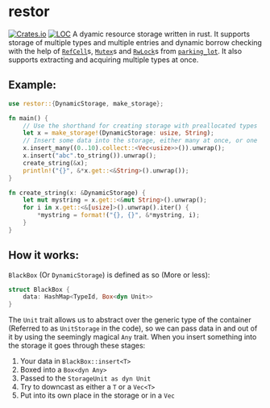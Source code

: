 # restor
[![Crates.io](https://img.shields.io/badge/crates.io-docs.rs-brightgreen.svg?link=https://crates.io/crates/restor&link=https://docs.rs/restor/)](https://docs.rs/restor) [![LOC](https://tokei.rs/b1/github/OptimisticPeach/restor)](https://github.com/OptimisticPeach/restor)
A dyamic resource storage written in rust. It supports storage of multiple types and multiple entries and dynamic borrow checking with the help of [`RefCell`](https://doc.rust-lang.org/std/cell/struct.RefCell.html)s, [`Mutex`](https://docs.rs/parking_lot/0.7.1/parking_lot/type.Mutex.html)s and [`RwLock`](https://docs.rs/parking_lot/0.7.1/parking_lot/type.RwLock.html)s from [`parking_lot`](https://docs.rs/parking_lot/0.7.1/parking_lot/index.html). It also supports extracting and acquiring multiple types at once. 

## Example:
```rust
use restor::{DynamicStorage, make_storage};

fn main() {
    // Use the shorthand for creating storage with preallocated types 
    let x = make_storage!(DynamicStorage: usize, String);
    // Insert some data into the storage, either many at once, or one
    x.insert_many((0..10).collect::<Vec<usize>>()).unwrap();
    x.insert("abc".to_string()).unwrap();
    create_string(&x);
    println!("{}", &*x.get::<&String>().unwrap());
}

fn create_string(x: &DynamicStorage) {
    let mut mystring = x.get::<&mut String>().unwrap();
    for i in x.get::<&[usize]>().unwrap().iter() {
        *mystring = format!("{}, {}", &*mystring, i);
    }
}
```
## How it works:
`BlackBox` (Or `DynamicStorage`) is defined as so (More or less):
```rust
struct BlackBox {
    data: HashMap<TypeId, Box<dyn Unit>>
}
```
The `Unit` trait allows us to abstract over the generic type of the container (Referred to as `UnitStorage` in the code), so we can pass data in and out of it by using the seemingly magical `Any` trait. When you insert something into the storage it goes through these stages:  
1. Your data in `BlackBox::insert<T>`
2. Boxed into a  `Box<dyn Any>`
3. Passed to the `StorageUnit as dyn Unit`
4. Try to downcast as either a `T` or a `Vec<T>`
5. Put into its own place in the storage or in a `Vec`
